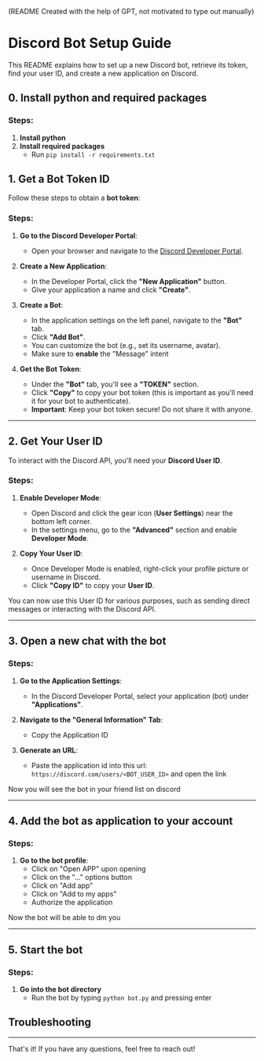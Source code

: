 (README Created with the help of GPT, not motivated to type out manually)

# Discord Bot Setup Guide

This README explains how to set up a new Discord bot, retrieve its token, find your user ID, and create a new application on Discord.

## 0. Install python and required packages

### Steps:
1. **Install python**
2. **Install required packages**
    - Run `pip install -r requirements.txt`


## 1. Get a Bot Token ID

Follow these steps to obtain a **bot token**:

### Steps:
1. **Go to the Discord Developer Portal**:
    - Open your browser and navigate to the [Discord Developer Portal](https://discord.com/developers/applications).

2. **Create a New Application**:
    - In the Developer Portal, click the **"New Application"** button.
    - Give your application a name and click **"Create"**.

3. **Create a Bot**:
    - In the application settings on the left panel, navigate to the **"Bot"** tab.
    - Click **"Add Bot"**.
    - You can customize the bot (e.g., set its username, avatar).
    - Make sure to **enable** the "Message" intent

4. **Get the Bot Token**:
    - Under the **"Bot"** tab, you'll see a **"TOKEN"** section.
    - Click **"Copy"** to copy your bot token (this is important as you'll need it for your bot to authenticate).
    - **Important**: Keep your bot token secure! Do not share it with anyone.

---

## 2. Get Your User ID

To interact with the Discord API, you'll need your **Discord User ID**.

### Steps:
1. **Enable Developer Mode**:
    - Open Discord and click the gear icon (**User Settings**) near the bottom left corner.
    - In the settings menu, go to the **"Advanced"** section and enable **Developer Mode**.

2. **Copy Your User ID**:
    - Once Developer Mode is enabled, right-click your profile picture or username in Discord.
    - Click **"Copy ID"** to copy your **User ID**.

You can now use this User ID for various purposes, such as sending direct messages or interacting with the Discord API.

---

## 3. Open a new chat with the bot

### Steps:
1. **Go to the Application Settings**:
    - In the Discord Developer Portal, select your application (bot) under **"Applications"**.

2. **Navigate to the "General Information" Tab**:
    - Copy the Application ID

3. **Generate an URL**:
    - Paste the application id into this url: `https://discord.com/users/<BOT_USER_ID>` and open the link

Now you will see the bot in your friend list on discord

---

## 4. Add the bot as application to your account

### Steps:
1. **Go to the bot profile**:
    - Click on "Open APP" upon opening
    - Click on the "..." options button
    - Click on "Add app"
    - Click on "Add to my apps"
    - Authorize the application

Now the bot will be able to dm you

---

## 5. Start the bot

### Steps:
1. **Go into the bot directory**
    - Run the bot by typing `python bot.py` and pressing enter

## Troubleshooting

---

That's it! If you have any questions, feel free to reach out!
